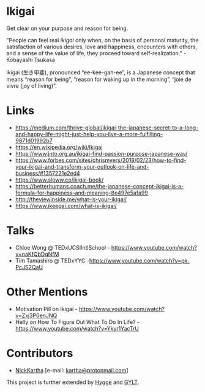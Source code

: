 # Ikigai
Get clear on your purpose and reason for being.

"People can feel real *ikigai* only when, on the basis of personal maturity, the satisfaction of various desires, love and happiness, encounters with others, and a sense of the value of life, they proceed toward self-realization." - Kobayashi Tsukasa

Ikigai (生き甲斐), pronounced “ee-kee-gah-ee”, is a Japanese concept that means “reason for being”, “reason for waking up in the morning”, “joie de vivre (joy of living)”.

# Links
 + https://medium.com/thrive-global/ikigai-the-japanese-secret-to-a-long-and-happy-life-might-just-help-you-live-a-more-fulfilling-9871d01992b7
 + https://en.wikipedia.org/wiki/Ikigai
 + https://www.jnto.org.au/ikigai-find-passion-purpose-japanese-way/
 + https://www.forbes.com/sites/chrismyers/2018/02/23/how-to-find-your-ikigai-and-transform-your-outlook-on-life-and-business/#1357221e2ed4
 + https://www.sloww.co/ikigai-book/
 + https://betterhumans.coach.me/the-japanese-concept-ikigai-is-a-formula-for-happiness-and-meaning-8e497e5afa99
 + http://theviewinside.me/what-is-your-ikigai/
 + https://www.ikeegai.com/what-is-ikigai/
 
# Talks
 + Chloe Wong @ TEDxUCSIIntlSchool - https://www.youtube.com/watch?v=naKfQbDqNfM
 + Tim Tamashiro @ TEDxYYC -https://www.youtube.com/watch?v=pk-PcJS2QaU
 
# Other Mentions
 + Motivation Pill on Ikigai - https://www.youtube.com/watch?v=Zxj3P0enJNQ
 + Helly on How To Figure Out What To Do In Life? - https://www.youtube.com/watch?v=Ykyr1YacTrU

# Contributors
 + [NickKartha](https://github.com/NickKartha) [e-mail: kartha@protonmail.com]

This project is further extended by [Hygge](https://github.com/NickKartha/Hygge) and [GYLT](https://github.com/NickKartha/GYLT).
